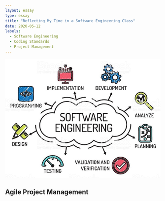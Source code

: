 ```yaml
---
layout: essay
type: essay
title: "Reflecting My Time in a Software Engineering Class"
date: 2020-05-12
labels:
  - Software Engineering
  - Coding Standards 
  - Project Management
---
```


<img class="ui medium left floated rounded image" src="../images/SoftwareEngineering.jpg">

## Agile Project Management
